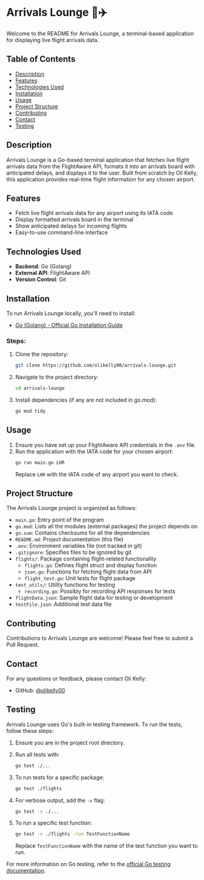 # Arrivals Lounge 🛬✈️

Welcome to the README for Arrivals Lounge, a terminal-based application for displaying live flight arrivals data.

## Table of Contents

- [Description](#description)
- [Features](#features)
- [Technologies Used](#technologies-used)
- [Installation](#installation)
- [Usage](#usage)
- [Project Structure](#project-structure)
- [Contributing](#contributing)
- [Contact](#contact)
- [Testing](#testing)

## Description

Arrivals Lounge is a Go-based terminal application that fetches live flight arrivals data from the FlightAware API, formats it into an arrivals board with anticipated delays, and displays it to the user. Built from scratch by Oli Kelly, this application provides real-time flight information for any chosen airport.

## Features

- Fetch live flight arrivals data for any airport using its IATA code
- Display formatted arrivals board in the terminal
- Show anticipated delays for incoming flights
- Easy-to-use command-line interface

## Technologies Used

- **Backend**: Go (Golang)
- **External API**: FlightAware API
- **Version Control**: Git

## Installation

To run Arrivals Lounge locally, you'll need to install:

- [Go (Golang) - Official Go Installation Guide](https://golang.org/doc/install)

### Steps:

1. Clone the repository:
    ```sh
    git clone https://github.com/olikelly00/arrivals-lounge.git
    ```

2. Navigate to the project directory:
    ```sh
    cd arrivals-lounge
    ```

3. Install dependencies (if any are not included in go.mod):
    ```sh
    go mod tidy
    ```

## Usage

1. Ensure you have set up your FlightAware API credentials in the `.env` file.
2. Run the application with the IATA code for your chosen airport:
    ```sh
    go run main.go LHR
    ```
    Replace `LHR` with the IATA code of any airport you want to check.

## Project Structure

The Arrivals Lounge project is organized as follows:

- `main.go`: Entry point of the program
- `go.mod`: Lists all the modules (external packages) the project depends on
- `go.sum`: Contains checksums for all the dependencies
- `README.md`: Project documentation (this file)
- `.env`: Environment variables file (not tracked in git)
- `.gitignore`: Specifies files to be ignored by git
- `flights/`: Package containing flight-related functionality
  - `flights.go`: Defines flight struct and display function
  - `json.go`: Functions for fetching flight data from API
  - `flight_test.go`: Unit tests for flight package
- `test_utils/`: Utility functions for testing
  - `recording.go`: Possibly for recording API responses for tests
- `flightData.json`: Sample flight data for testing or development
- `testFile.json`: Additional test data file

## Contributing

Contributions to Arrivals Lounge are welcome! Please feel free to submit a Pull Request.

## Contact

For any questions or feedback, please contact Oli Kelly:

- GitHub: [@olikelly00](https://github.com/olikelly00)

## Testing

Arrivals Lounge uses Go's built-in testing framework. To run the tests, follow these steps:

1. Ensure you are in the project root directory.
2. Run all tests with:
    ```sh
    go test ./...
    ```

3. To run tests for a specific package:
    ```sh
    go test ./flights
    ```

4. For verbose output, add the `-v` flag:
    ```sh
    go test -v ./...
    ```

5. To run a specific test function:
    ```sh
    go test -v ./flights -run TestFunctionName
    ```
    Replace `TestFunctionName` with the name of the test function you want to run.

For more information on Go testing, refer to the [official Go testing documentation](https://golang.org/pkg/testing/).

